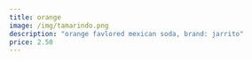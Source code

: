 ```yaml
---
title: orange
image: /img/tamarindo.png
description: "orange favlored mexican soda, brand: jarrito"
price: 2.50
---
```

